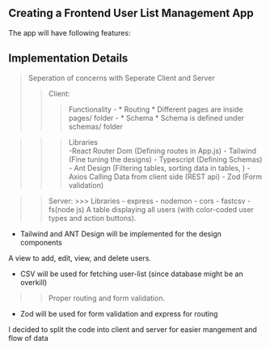 ## Creating a Frontend User List Management App
The app will have following features: 
## Implementation Details <br/>
> Seperation of concerns with Seperate Client and Server
>> Client:
 >>> Functionality
    - * Routing *   Different pages are inside pages/ folder
    - * Schema * Schema is defined under schemas/ folder

 >>> Libraries   
    -React Router Dom (Defining routes in App.js)
    - Tailwind (Fine tuning the designs)
    - Typescript (Defining Schemas)
    - Ant Design (Filtering tables, sorting data in tables, )
    - Axios Calling Data from client side (REST api)
    - Zod (Form validation)

>> Server:
    >>> Libraries 
    - express 
    - nodemon
    - cors
    - fastcsv
    - fs(node js)
>> A table displaying all users (with color-coded user types and action buttons).
- Tailwind and ANT Design will be implemented for the design components


A view to add, edit, view, and delete users.
- CSV will be used for fetching user-list (since database might be an overkill) 

>> Proper routing and form validation.
- Zod will be used for form validation and express for routing

I decided to split the code into client and server for easier mangement and flow of data

